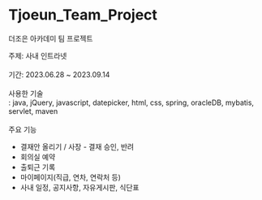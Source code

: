 # Tjoeun_Team_Project
더조은 아카데미 팀 프로젝트

주제: 사내 인트라넷 <br/><br/>
기간: 2023.06.28 ~ 2023.09.14 <br/><br/>
사용한 기술 <br/>
: java, jQuery, javascript, datepicker, html, css, spring, oracleDB, mybatis, servlet, maven <br/><br/>
주요 기능
- 결재안 올리기 / 사장 - 결재 승인, 반려
- 회의실 예약
- 출퇴근 기록
- 마이페이지(직급, 연차, 연락처 등)
- 사내 일정, 공지사항, 자유게시판, 식단표
